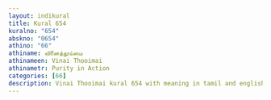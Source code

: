 ```yaml
---
layout: indikural
title: Kural 654
kuralno: "654"
abskno: "0654"
athino: "66"
athiname: வினைத்தூய்மை
athinameen: Vinai Thooimai
athinametr: Purity in Action
categories: [66]
description: Vinai Thooimai kural 654 with meaning in tamil and english 
---
```


